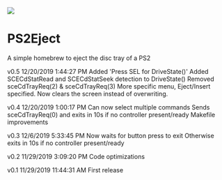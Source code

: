<img src="https://i.gyazo.com/d1a4967c824f22cdc84329edbffed363.png">

# PS2Eject
 A simple homebrew to eject the disc tray of a PS2

 v0.5 12/20/2019 1:44:27 PM
 Added 'Press SEL for DriveState()'
 Added SCECdStatRead and SCECdStatSeek detection to DriveState()
 Removed sceCdTrayReq(2) & sceCdTrayReq(3)
 More specific menu, Eject/Insert specified.
 Now clears the screen instead of overwriting.

 v0.4 12/20/2019 1:00:17 PM
 Can now select multiple commands
 Sends sceCdTrayReq(0) and exits in 10s if no controller present/ready
 Makefile improvements
 
 v0.3 12/6/2019 5:33:45 PM
 Now waits for button press to exit
 Otherwise exits in 10s if no controller present/ready 

 v0.2 11/29/2019 3:09:20 PM
 Code optimizations

 v0.1 11/29/2019 11:44:31 AM
 First release
